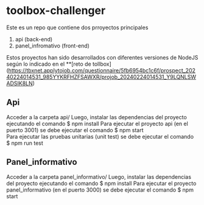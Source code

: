 # toolbox-challenger

Este es un repo que contiene dos prroyectos principales

1. api (back-end)
2. panel_infromativo (front-end)

Estos proyectos han sido desarrollados con diferentes versiones de NodeJS según lo indicado en el **[reto de tollbox] (https://tbxnet.applytojob.com/questionnaire/5fb6954bc1c6f/prospect_20240224014531_985YYKRFHZFSAWXR/projob_20240224014531_Y9LQNLSWADSIK8LN)

## Api

Acceder a la carpeta api/
Luego, instalar las dependencias del proyecto ejecutando el comando $ npm install
Para ejecutar el proyecto api (en el puerto 3001) se debe ejecutar el comando $ npm start  
Para ejecutar las pruebas unitarias (unit test) se debe ejecutar el comando $ npm run test

## Panel_informativo

Acceder a la carpeta panel_informativo/
Luego, instalar las dependencias del proyecto ejecutando el comando $ npm install
Para ejecutar el proyecto panel_informativo (en el puerto 3000) se debe ejecutar el comando $ npm start  